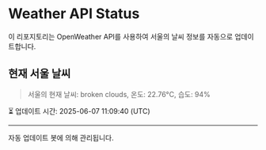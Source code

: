 
# Weather API Status

이 리포지토리는 OpenWeather API를 사용하여 서울의 날씨 정보를 자동으로 업데이트합니다.

## 현재 서울 날씨
> 서울의 현재 날씨: broken clouds, 온도: 22.76°C, 습도: 94%

⏳ 업데이트 시간: 2025-06-07 11:09:40 (UTC)

---
자동 업데이트 봇에 의해 관리됩니다.

